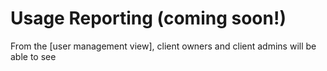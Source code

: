 # Usage Reporting \(coming soon!\)

From the \[user management view\], client owners and client admins will be able to see 

